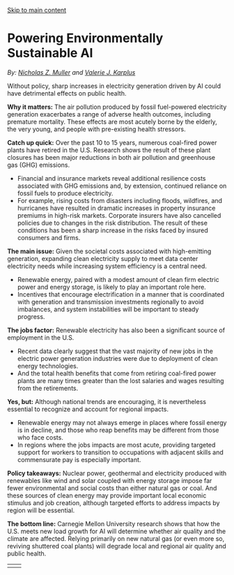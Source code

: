 [Skip to main content](https://www.cmu.edu/work-that-matters/energy-innovation/powering-environmentally-sustainable-ai#main-content)

# Powering Environmentally Sustainable AI

_By:_ [_Nicholas Z. Muller_](https://engineering.cmu.edu/directory/bios/muller-nicholas.html) _and_ [_Valerie J. Karplus_](https://epp.engineering.cmu.edu/directory/bios/karplus-valerie.html)

Without policy, sharp increases in electricity generation driven by AI could have detrimental effects on public health.

**Why it matters:** The air pollution produced by fossil fuel-powered electricity generation exacerbates a range of adverse health outcomes, including premature mortality. These effects are most acutely borne by the elderly, the very young, and people with pre-existing health stressors.

**Catch up quick:** Over the past 10 to 15 years, numerous coal-fired power plants have retired in the U.S. Research shows the result of these plant closures has been major reductions in both air pollution and greenhouse gas (GHG) emissions.

- Financial and insurance markets reveal additional resilience costs associated with GHG emissions and, by extension, continued reliance on fossil fuels to produce electricity.
- For example, rising costs from disasters including floods, wildfires, and hurricanes have resulted in dramatic increases in property insurance premiums in high-risk markets. Corporate insurers have also cancelled policies due to changes in the risk distribution. The result of these conditions has been a sharp increase in the risks faced by insured consumers and firms.

**The main issue:** Given the societal costs associated with high-emitting generation, expanding clean electricity supply to meet data center electricity needs while increasing system efficiency is a central need.

- Renewable energy, paired with a modest amount of clean firm electric power and energy storage, is likely to play an important role here.
- Incentives that encourage electrification in a manner that is coordinated with generation and transmission investments regionally to avoid imbalances, and system instabilities will be important to steady progress.

**The jobs factor:** Renewable electricity has also been a significant source of employment in the U.S.

- Recent data clearly suggest that the vast majority of new jobs in the electric power generation industries were due to deployment of clean energy technologies.
- And the total health benefits that come from retiring coal-fired power plants are many times greater than the lost salaries and wages resulting from the retirements.

**Yes, but:** Although national trends are encouraging, it is nevertheless essential to recognize and account for regional impacts.

- Renewable energy may not always emerge in places where fossil energy is in decline, and those who reap benefits may be different from those who face costs.
- In regions where the jobs impacts are most acute, providing targeted support for workers to transition to occupations with adjacent skills and commensurate pay is especially important.

**Policy takeaways:** Nuclear power, geothermal and electricity produced with renewables like wind and solar coupled with energy storage impose far fewer environmental and social costs than either natural gas or coal. And these sources of clean energy may provide important local economic stimulus and job creation, although targeted efforts to address impacts by region will be essential.

**The bottom line:** Carnegie Mellon University research shows that how the U.S. meets new load growth for AI will determine whether air quality and the climate are affected. Relying primarily on new natural gas (or even more so, reviving shuttered coal plants) will degrade local and regional air quality and public health.

|     |     |
| --- | --- |
|  |  |
